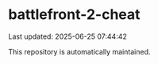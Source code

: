 # battlefront-2-cheat

Last updated: 2025-06-25 07:44:42

This repository is automatically maintained.
